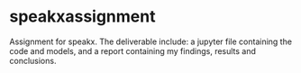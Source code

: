 # speakxassignment
Assignment for speakx. The deliverable include: a jupyter file containing the code and models, and a report containing my findings, results and conclusions. 
